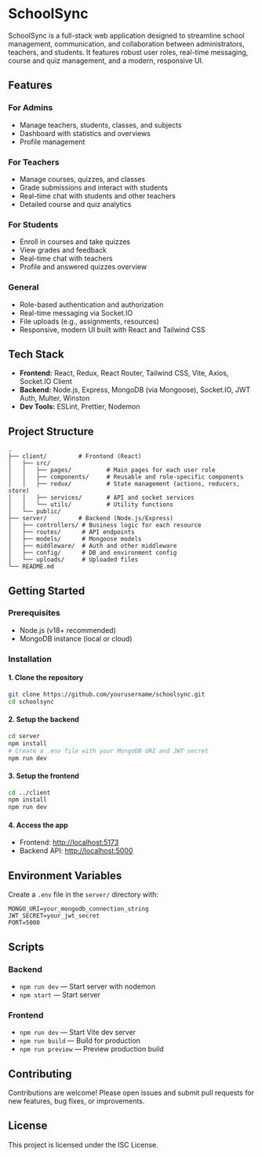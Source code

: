 # SchoolSync

SchoolSync is a full-stack web application designed to streamline school management, communication, and collaboration between administrators, teachers, and students. It features robust user roles, real-time messaging, course and quiz management, and a modern, responsive UI.

## Features

### For Admins
- Manage teachers, students, classes, and subjects
- Dashboard with statistics and overviews
- Profile management

### For Teachers
- Manage courses, quizzes, and classes
- Grade submissions and interact with students
- Real-time chat with students and other teachers
- Detailed course and quiz analytics

### For Students
- Enroll in courses and take quizzes
- View grades and feedback
- Real-time chat with teachers
- Profile and answered quizzes overview

### General
- Role-based authentication and authorization
- Real-time messaging via Socket.IO
- File uploads (e.g., assignments, resources)
- Responsive, modern UI built with React and Tailwind CSS

## Tech Stack

- **Frontend:** React, Redux, React Router, Tailwind CSS, Vite, Axios, Socket.IO Client
- **Backend:** Node.js, Express, MongoDB (via Mongoose), Socket.IO, JWT Auth, Multer, Winston
- **Dev Tools:** ESLint, Prettier, Nodemon

## Project Structure

```
.
├── client/         # Frontend (React)
│   ├── src/
│   │   ├── pages/          # Main pages for each user role
│   │   ├── components/     # Reusable and role-specific components
│   │   ├── redux/          # State management (actions, reducers, store)
│   │   ├── services/       # API and socket services
│   │   └── utils/          # Utility functions
│   └── public/
├── server/         # Backend (Node.js/Express)
│   ├── controllers/ # Business logic for each resource
│   ├── routes/      # API endpoints
│   ├── models/      # Mongoose models
│   ├── middleware/  # Auth and other middleware
│   ├── config/      # DB and environment config
│   └── uploads/     # Uploaded files
└── README.md
```

## Getting Started

### Prerequisites

- Node.js (v18+ recommended)
- MongoDB instance (local or cloud)

### Installation

#### 1. Clone the repository

```bash
git clone https://github.com/yourusername/schoolsync.git
cd schoolsync
```

#### 2. Setup the backend

```bash
cd server
npm install
# Create a .env file with your MongoDB URI and JWT secret
npm run dev
```

#### 3. Setup the frontend

```bash
cd ../client
npm install
npm run dev
```

#### 4. Access the app

- Frontend: [http://localhost:5173](http://localhost:5173)
- Backend API: [http://localhost:5000](http://localhost:5000)

## Environment Variables

Create a `.env` file in the `server/` directory with:

```
MONGO_URI=your_mongodb_connection_string
JWT_SECRET=your_jwt_secret
PORT=5000
```

## Scripts

### Backend

- `npm run dev` — Start server with nodemon
- `npm start` — Start server

### Frontend

- `npm run dev` — Start Vite dev server
- `npm run build` — Build for production
- `npm run preview` — Preview production build

## Contributing

Contributions are welcome! Please open issues and submit pull requests for new features, bug fixes, or improvements.

## License

This project is licensed under the ISC License.
